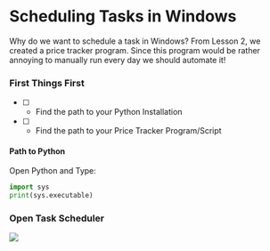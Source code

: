 # Scheduling Tasks in Windows

Why do we want to schedule a task in Windows? From Lesson 2, we created a price tracker program. Since this program would be rather annoying to manually run every day we should automate it!

### First Things First

- [ ] - Find the path to your Python Installation
- [ ] - Find the path to your Price Tracker Program/Script

#### Path to Python

Open Python and Type:

```Python
import sys
print(sys.executable)
```

### Open Task Scheduler

![](https://gfycat.com/GenerousWellmadeKingfisher)


 
